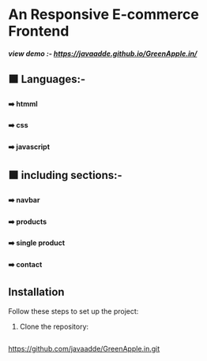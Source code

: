 # An Responsive E-commerce Frontend

  ##### view demo :- https://javaadde.github.io/GreenApple.in/

## ⬛ Languages:-

 #### ➡️ htmml
 #### ➡️ css
 #### ➡️ javascript

## ⬛ including sections:-

#### ➡️ navbar
#### ➡️ products
#### ➡️ single product
#### ➡️ contact

## Installation

Follow these steps to set up the project:

1. Clone the repository:
   ```bash
  https://github.com/javaadde/GreenApple.in.git
